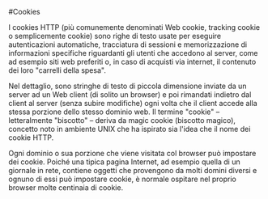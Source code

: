 #Cookies

I cookies HTTP (più comunemente denominati Web cookie, tracking cookie o semplicemente cookie) sono righe di testo usate per eseguire autenticazioni automatiche, tracciatura di sessioni e memorizzazione di informazioni specifiche riguardanti gli utenti che accedono al server, come ad esempio siti web preferiti o, in caso di acquisti via internet, il contenuto dei loro "carrelli della spesa".

Nel dettaglio, sono stringhe di testo di piccola dimensione inviate da un server ad un Web client (di solito un browser) e poi rimandati indietro dal client al server (senza subire modifiche) ogni volta che il client accede alla stessa porzione dello stesso dominio web. Il termine "cookie" – letteralmente "biscotto" – deriva da magic cookie (biscotto magico), concetto noto in ambiente UNIX che ha ispirato sia l'idea che il nome dei cookie HTTP.

Ogni dominio o sua porzione che viene visitata col browser può impostare dei cookie. Poiché una tipica pagina Internet, ad esempio quella di un giornale in rete, contiene oggetti che provengono da molti domini diversi e ognuno di essi può impostare cookie, è normale ospitare nel proprio browser molte centinaia di cookie.
